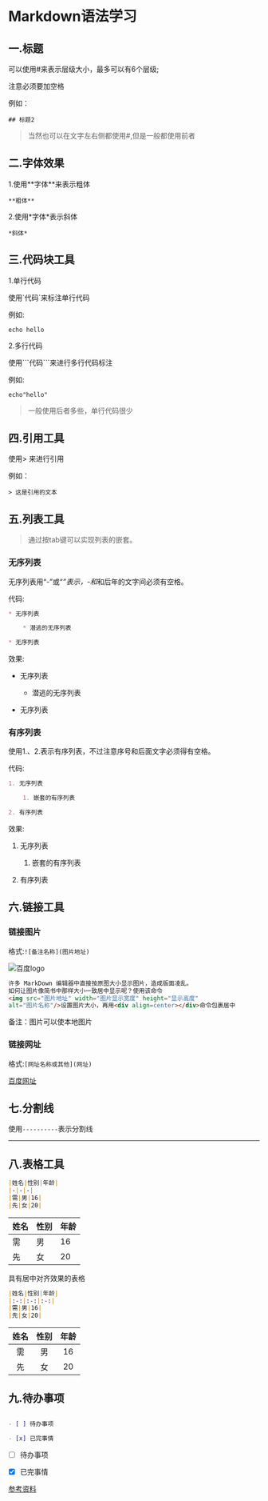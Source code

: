 # Markdown语法学习

## 一.标题

可以使用\#来表示层级大小，最多可以有6个层级;

注意必须要加空格

例如：

`## 标题2`

> 当然也可以在文字左右侧都使用#,但是一般都使用前者

## 二.字体效果

1.使用\**字体**来表示粗体

`**粗体**`

2.使用\*字体*表示斜体

`*斜体*`

## 三.代码块工具

1.单行代码

使用\`代码`来标注单行代码

例如:

`echo hello`

2.多行代码

使用\```代码```来进行多行代码标注

例如:

```shell
echo"hello"
```

>一般使用后者多些，单行代码很少

## 四.引用工具

使用\> 来进行引用

例如：

`> 这是引用的文本`

## 五.列表工具
  
> 通过按tab键可以实现列表的嵌套。

### 无序列表

无序列表用“-”或“*”表示，-和*和后年的文字间必须有空格。

代码:

```markdown
* 无序列表

    * 潜逃的无序列表

* 无序列表
```
效果:

* 无序列表

    * 潜逃的无序列表

* 无序列表

### 有序列表

使用1.、2.表示有序列表，不过注意序号和后面文字必须得有空格。

代码:

```markdown
1. 无序列表

    1. 嵌套的有序列表

2. 有序列表
```

效果:

1. 无序列表

    1. 嵌套的有序列表

2. 有序列表

## 六.链接工具

### 链接图片

格式:`![备注名称](图片地址)`

![百度logo](https://www.baidu.com/img/bd_logo1.png?qua=high)

``` markdown
许多 MarkDown 编辑器中直接按原图大小显示图片，造成版面凌乱。
如何让图片像简书中那样大小一致居中显示呢？使用该命令  
<img src="图片地址" width="图片显示宽度" height="显示高度" 
alt="图片名称"/>设置图片大小，再用<div align=center></div>命令包裹居中
```

   
备注：图片可以使本地图片

### 链接网址

格式:`[网址名称或其他](网址)`

[百度网址](www.baidu.com/)

## 七.分割线

使用`----------`表示分割线

----------

## 八.表格工具

``` markdown
|姓名|性别|年龄|
|-|-|-|
|需|男|16|
|先|女|20|
```

|姓名|性别|年龄|
|-|-|-|
|需|男|16|
|先|女|20|

具有居中对齐效果的表格

``` markdown
|姓名|性别|年龄|
|:-:|:-:|:-:|
|需|男|16|
|先|女|20|
```

|姓名|性别|年龄|
|:-:|:-:|:-:|
|需|男|16|
|先|女|20|

## 九.待办事项

```markdown

- [ ] 待办事项

- [x] 已完事情

```

- [ ] 待办事项

- [x] 已完事情




[参考资料](https://www.jianshu.com/p/45faddb1526d?utm_campaign=maleskine&utm_content=note&utm_medium=seo_notes&utm_source=recommendation)